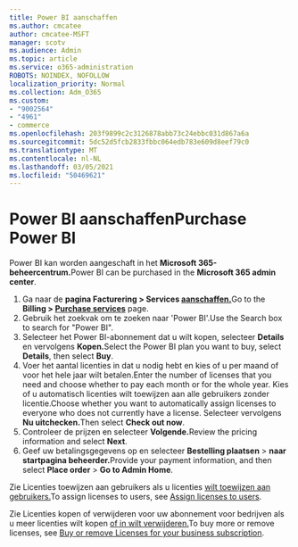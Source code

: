 ```yaml
---
title: Power BI aanschaffen
ms.author: cmcatee
author: cmcatee-MSFT
manager: scotv
ms.audience: Admin
ms.topic: article
ms.service: o365-administration
ROBOTS: NOINDEX, NOFOLLOW
localization_priority: Normal
ms.collection: Adm_O365
ms.custom:
- "9002564"
- "4961"
- commerce
ms.openlocfilehash: 203f9899c2c3126878abb73c24ebbc031d867a6a
ms.sourcegitcommit: 5dc52d5fcb2833fbbc064edb783e609d8eef79c0
ms.translationtype: MT
ms.contentlocale: nl-NL
ms.lasthandoff: 03/05/2021
ms.locfileid: "50469621"
---
```

# <a name="purchase-power-bi"></a><span data-ttu-id="9ad81-102">Power BI aanschaffen</span><span class="sxs-lookup"><span data-stu-id="9ad81-102">Purchase Power BI</span></span>

<span data-ttu-id="9ad81-103">Power BI kan worden aangeschaft in het **Microsoft 365-beheercentrum.**</span><span class="sxs-lookup"><span data-stu-id="9ad81-103">Power BI can be purchased in the **Microsoft 365 admin center**.</span></span>

1. <span data-ttu-id="9ad81-104">Ga naar de **pagina Facturering > Services [aanschaffen.](https://go.microsoft.com/fwlink/p/?linkid=868433)**</span><span class="sxs-lookup"><span data-stu-id="9ad81-104">Go to the **Billing > [Purchase services](https://go.microsoft.com/fwlink/p/?linkid=868433)** page.</span></span>
2. <span data-ttu-id="9ad81-105">Gebruik het zoekvak om te zoeken naar 'Power BI'.</span><span class="sxs-lookup"><span data-stu-id="9ad81-105">Use the Search box to search for "Power BI".</span></span>
3. <span data-ttu-id="9ad81-106">Selecteer het Power BI-abonnement dat u wilt kopen, selecteer **Details** en vervolgens **Kopen.**</span><span class="sxs-lookup"><span data-stu-id="9ad81-106">Select the Power BI plan you want to buy, select **Details**, then select **Buy**.</span></span>
4. <span data-ttu-id="9ad81-107">Voer het aantal licenties in dat u nodig hebt en kies of u per maand of voor het hele jaar wilt betalen.</span><span class="sxs-lookup"><span data-stu-id="9ad81-107">Enter the number of licenses that you need and choose whether to pay each month or for the whole year.</span></span> <span data-ttu-id="9ad81-108">Kies of u automatisch licenties wilt toewijzen aan alle gebruikers zonder licentie.</span><span class="sxs-lookup"><span data-stu-id="9ad81-108">Choose whether you want to automatically assign licenses to everyone who does not currently have a license.</span></span> <span data-ttu-id="9ad81-109">Selecteer vervolgens **Nu uitchecken.**</span><span class="sxs-lookup"><span data-stu-id="9ad81-109">Then select **Check out now**.</span></span>
5. <span data-ttu-id="9ad81-110">Controleer de prijzen en selecteer **Volgende.**</span><span class="sxs-lookup"><span data-stu-id="9ad81-110">Review the pricing information and select **Next**.</span></span>
6. <span data-ttu-id="9ad81-111">Geef uw betalingsgegevens op en selecteer **Bestelling plaatsen**  >  **naar startpagina beheerder.**</span><span class="sxs-lookup"><span data-stu-id="9ad81-111">Provide your payment information, and then select **Place order** > **Go to Admin Home**.</span></span>

<span data-ttu-id="9ad81-112">Zie Licenties toewijzen aan gebruikers als u licenties [wilt toewijzen aan gebruikers.](https://docs.microsoft.com/microsoft-365/admin/manage/assign-licenses-to-users)</span><span class="sxs-lookup"><span data-stu-id="9ad81-112">To assign licenses to users, see [Assign licenses to users](https://docs.microsoft.com/microsoft-365/admin/manage/assign-licenses-to-users).</span></span>

<span data-ttu-id="9ad81-113">Zie Licenties kopen of verwijderen voor uw abonnement voor bedrijven als u meer licenties wilt kopen [of in wilt verwijderen.](https://docs.microsoft.com/microsoft-365/commerce/licenses/buy-licenses)</span><span class="sxs-lookup"><span data-stu-id="9ad81-113">To buy more or remove licenses, see [Buy or remove Licenses for your business subscription](https://docs.microsoft.com/microsoft-365/commerce/licenses/buy-licenses).</span></span>